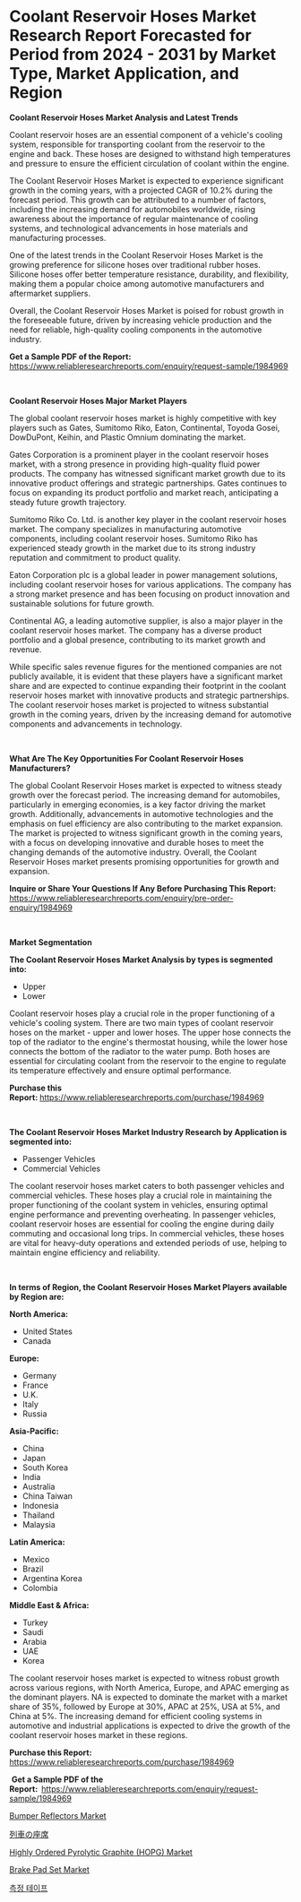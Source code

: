 <p><h1>Coolant Reservoir Hoses Market Research Report Forecasted for Period from 2024 -  2031 by Market Type, Market Application, and Region</h1></p><p><strong>Coolant Reservoir Hoses Market Analysis and Latest Trends</strong></p>
<p><p>Coolant reservoir hoses are an essential component of a vehicle's cooling system, responsible for transporting coolant from the reservoir to the engine and back. These hoses are designed to withstand high temperatures and pressure to ensure the efficient circulation of coolant within the engine.</p><p>The Coolant Reservoir Hoses Market is expected to experience significant growth in the coming years, with a projected CAGR of 10.2% during the forecast period. This growth can be attributed to a number of factors, including the increasing demand for automobiles worldwide, rising awareness about the importance of regular maintenance of cooling systems, and technological advancements in hose materials and manufacturing processes.</p><p>One of the latest trends in the Coolant Reservoir Hoses Market is the growing preference for silicone hoses over traditional rubber hoses. Silicone hoses offer better temperature resistance, durability, and flexibility, making them a popular choice among automotive manufacturers and aftermarket suppliers.</p><p>Overall, the Coolant Reservoir Hoses Market is poised for robust growth in the foreseeable future, driven by increasing vehicle production and the need for reliable, high-quality cooling components in the automotive industry.</p></p>
<p><strong>Get a Sample PDF of the Report:&nbsp;</strong> <a href="https://www.reliableresearchreports.com/enquiry/request-sample/1984969">https://www.reliableresearchreports.com/enquiry/request-sample/1984969</a></p>
<p>&nbsp;</p>
<p><strong>Coolant Reservoir Hoses Major Market Players</strong></p>
<p><p>The global coolant reservoir hoses market is highly competitive with key players such as Gates, Sumitomo Riko, Eaton, Continental, Toyoda Gosei, DowDuPont, Keihin, and Plastic Omnium dominating the market.</p><p>Gates Corporation is a prominent player in the coolant reservoir hoses market, with a strong presence in providing high-quality fluid power products. The company has witnessed significant market growth due to its innovative product offerings and strategic partnerships. Gates continues to focus on expanding its product portfolio and market reach, anticipating a steady future growth trajectory.</p><p>Sumitomo Riko Co. Ltd. is another key player in the coolant reservoir hoses market. The company specializes in manufacturing automotive components, including coolant reservoir hoses. Sumitomo Riko has experienced steady growth in the market due to its strong industry reputation and commitment to product quality.</p><p>Eaton Corporation plc is a global leader in power management solutions, including coolant reservoir hoses for various applications. The company has a strong market presence and has been focusing on product innovation and sustainable solutions for future growth.</p><p>Continental AG, a leading automotive supplier, is also a major player in the coolant reservoir hoses market. The company has a diverse product portfolio and a global presence, contributing to its market growth and revenue.</p><p>While specific sales revenue figures for the mentioned companies are not publicly available, it is evident that these players have a significant market share and are expected to continue expanding their footprint in the coolant reservoir hoses market with innovative products and strategic partnerships. The coolant reservoir hoses market is projected to witness substantial growth in the coming years, driven by the increasing demand for automotive components and advancements in technology.</p></p>
<p>&nbsp;</p>
<p><strong>What Are The Key Opportunities For Coolant Reservoir Hoses Manufacturers?</strong></p>
<p><p>The global Coolant Reservoir Hoses market is expected to witness steady growth over the forecast period. The increasing demand for automobiles, particularly in emerging economies, is a key factor driving the market growth. Additionally, advancements in automotive technologies and the emphasis on fuel efficiency are also contributing to the market expansion. The market is projected to witness significant growth in the coming years, with a focus on developing innovative and durable hoses to meet the changing demands of the automotive industry. Overall, the Coolant Reservoir Hoses market presents promising opportunities for growth and expansion.</p></p>
<p><strong>Inquire or Share Your Questions If Any Before Purchasing This Report:</strong> <a href="https://www.reliableresearchreports.com/enquiry/pre-order-enquiry/1984969">https://www.reliableresearchreports.com/enquiry/pre-order-enquiry/1984969</a></p>
<p>&nbsp;</p>
<p><strong>Market Segmentation</strong></p>
<p><strong>The Coolant Reservoir Hoses Market Analysis by types is segmented into:</strong></p>
<p><ul><li>Upper</li><li>Lower</li></ul></p>
<p><p>Coolant reservoir hoses play a crucial role in the proper functioning of a vehicle's cooling system. There are two main types of coolant reservoir hoses on the market - upper and lower hoses. The upper hose connects the top of the radiator to the engine's thermostat housing, while the lower hose connects the bottom of the radiator to the water pump. Both hoses are essential for circulating coolant from the reservoir to the engine to regulate its temperature effectively and ensure optimal performance.</p></p>
<p><strong>Purchase this Report:&nbsp;</strong><a href="https://www.reliableresearchreports.com/purchase/1984969">https://www.reliableresearchreports.com/purchase/1984969</a></p>
<p>&nbsp;</p>
<p><strong>The Coolant Reservoir Hoses Market Industry Research by Application is segmented into:</strong></p>
<p><ul><li>Passenger Vehicles</li><li>Commercial Vehicles</li></ul></p>
<p><p>The coolant reservoir hoses market caters to both passenger vehicles and commercial vehicles. These hoses play a crucial role in maintaining the proper functioning of the coolant system in vehicles, ensuring optimal engine performance and preventing overheating. In passenger vehicles, coolant reservoir hoses are essential for cooling the engine during daily commuting and occasional long trips. In commercial vehicles, these hoses are vital for heavy-duty operations and extended periods of use, helping to maintain engine efficiency and reliability.</p></p>
<p>&nbsp;</p>
<p><strong>In terms of Region, the Coolant Reservoir Hoses Market Players available by Region are:</strong></p>
<p>
    <p> <strong> North America: </strong>
        <ul>
            <li>United States</li>
            <li>Canada</li>
        </ul>
        </p> 
    <p> <strong> Europe: </strong>
        <ul>
            <li>Germany</li>
            <li>France</li>
            <li>U.K.</li>
            <li>Italy</li>
            <li>Russia</li>
        </ul>
        </p> 
    <p> <strong> Asia-Pacific: </strong>
        <ul>
            <li>China</li>
            <li>Japan</li>
            <li>South Korea</li>
            <li>India</li>
            <li>Australia</li>
            <li>China Taiwan</li>
            <li>Indonesia</li>
            <li>Thailand</li>
            <li>Malaysia</li>
        </ul>
        </p> 
    <p> <strong> Latin America: </strong>
        <ul>
            <li>Mexico</li>
            <li>Brazil</li>
            <li>Argentina Korea</li>
            <li>Colombia</li>
        </ul>
        </p> 
    <p> <strong> Middle East & Africa: </strong>
        <ul>
            <li>Turkey</li>
            <li>Saudi</li>
            <li>Arabia</li>
            <li>UAE</li>
            <li>Korea</li>
        </ul>
    </p>
    </p>
<p><p>The coolant reservoir hoses market is expected to witness robust growth across various regions, with North America, Europe, and APAC emerging as the dominant players. NA is expected to dominate the market with a market share of 35%, followed by Europe at 30%, APAC at 25%, USA at 5%, and China at 5%. The increasing demand for efficient cooling systems in automotive and industrial applications is expected to drive the growth of the coolant reservoir hoses market in these regions.</p></p>
<p><strong>Purchase this Report: </strong><a href="https://www.reliableresearchreports.com/purchase/1984969">https://www.reliableresearchreports.com/purchase/1984969</a></p>
<p>&nbsp;<strong>Get a Sample PDF of the Report:&nbsp;&nbsp;</strong><a href="https://www.reliableresearchreports.com/enquiry/request-sample/1984969">https://www.reliableresearchreports.com/enquiry/request-sample/1984969</a></p>
<p><strong></strong></p>
<p><p><a href="https://github.com/Airanohannonzb68e5pb53oc1/Market-Research-Report-List-1/blob/main/bumper-reflectors-market.md">Bumper Reflectors Market</a></p><p><a href="https://github.com/xemfu2379520/Market-Research-Report-List-1/blob/main/5341884188067.md">列車の座席</a></p><p><a href="https://issuu.com/reportprime-2/docs/highly-ordered-pyrolytic-graphite-hopg-market-size">Highly Ordered Pyrolytic Graphite (HOPG) Market</a></p><p><a href="https://github.com/fiixsa/Market-Research-Report-List-1/blob/main/brake-pad-set-market.md">Brake Pad Set Market</a></p><p><a href="https://github.com/khytkeqagplkzqvh/Market-Research-Report-List-1/blob/main/5852535188003.md">측정 테이프</a></p></p>